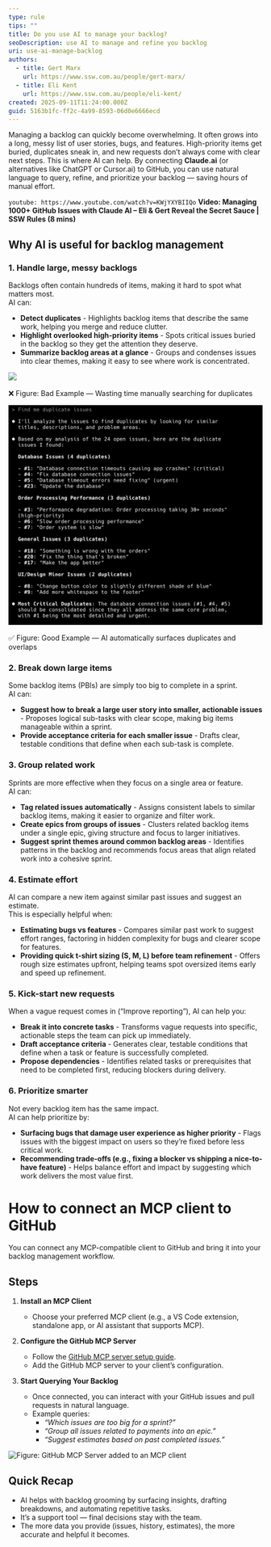 ```yaml
---
type: rule
tips: ""
title: Do you use AI to manage your backlog?
seoDescription: use AI to manage and refine you backlog
uri: use-ai-manage-backlog
authors:
  - title: Gert Marx
    url: https://www.ssw.com.au/people/gert-marx/
  - title: Eli Kent
    url: https://www.ssw.com.au/people/eli-kent/
created: 2025-09-11T11:24:00.000Z
guid: 5163b1fc-ff2c-4a99-8593-06d0e6666ecd
---
```

Managing a backlog can quickly become overwhelming. It often grows into a long, messy list of user stories, bugs, and features. High-priority items get buried, duplicates sneak in, and new requests don’t always come with clear next steps. This is where AI can help. By connecting **Claude.ai** (or alternatives like ChatGPT or Cursor.ai) to GitHub, you can use natural language to query, refine, and prioritize your backlog — saving hours of manual effort.

`youtube: https://www.youtube.com/watch?v=KWjYXYBIIQo`
**Video: Managing 1000+ GitHub Issues with Claude AI – Eli & Gert Reveal the Secret Sauce | SSW Rules (8 mins)**

## Why AI is useful for backlog management

### 1. Handle large, messy backlogs

Backlogs often contain hundreds of items, making it hard to spot what matters most.  
AI can:

* **Detect duplicates** - Highlights backlog items that describe the same work, helping you merge and reduce clutter.
* **Highlight overlooked high-priority items** - Spots critical issues buried in the backlog so they get the attention they deserve.
* **Summarize backlog areas at a glance** - Groups and condenses issues into clear themes, making it easy to see where work is concentrated.

![](Big-Backlog.gif)

❌ Figure: Bad Example — Wasting time manually searching for duplicates

![](Duplicates-GitHub.png)

✅ Figure: Good Example — AI automatically surfaces duplicates and overlaps  

### 2. Break down large items

Some backlog items (PBIs) are simply too big to complete in a sprint.  
AI can:

* **Suggest how to break a large user story into smaller, actionable issues** - Proposes logical sub-tasks with clear scope, making big items manageable within a sprint.
* **Provide acceptance criteria for each smaller issue** - Drafts clear, testable conditions that define when each sub-task is complete.  

### 3. Group related work

Sprints are more effective when they focus on a single area or feature.  
AI can:

* **Tag related issues automatically** - Assigns consistent labels to similar backlog items, making it easier to organize and filter work.
* **Create epics from groups of issues** - Clusters related backlog items under a single epic, giving structure and focus to larger initiatives.
* **Suggest sprint themes around common backlog areas** - Identifies patterns in the backlog and recommends focus areas that align related work into a cohesive sprint.  

### 4. Estimate effort

AI can compare a new item against similar past issues and suggest an estimate.  
This is especially helpful when:

* **Estimating bugs vs features** - Compares similar past work to suggest effort ranges, factoring in hidden complexity for bugs and clearer scope for features.  
* **Providing quick t-shirt sizing (S, M, L) before team refinement** - Offers rough size estimates upfront, helping teams spot oversized items early and speed up refinement.  

### 5. Kick-start new requests

When a vague request comes in (“Improve reporting”), AI can help you:  

* **Break it into concrete tasks** - Transforms vague requests into specific, actionable steps the team can pick up immediately.  
* **Draft acceptance criteria** - Generates clear, testable conditions that define when a task or feature is successfully completed.  
* **Propose dependencies** - Identifies related tasks or prerequisites that need to be completed first, reducing blockers during delivery.

### 6. Prioritize smarter

Not every backlog item has the same impact.  
AI can help prioritize by:  

* **Surfacing bugs that damage user experience as higher priority** - Flags issues with the biggest impact on users so they’re fixed before less critical work.  
* **Recommending trade-offs (e.g., fixing a blocker vs shipping a nice-to-have feature)** - Helps balance effort and impact by suggesting which work delivers the most value first.  

# How to connect an MCP client to GitHub  

You can connect any MCP-compatible client to GitHub and bring it into your backlog management workflow.  

## Steps  

1. **Install an MCP Client**  
   * Choose your preferred MCP client (e.g., a VS Code extension, standalone app, or AI assistant that supports MCP).  

2. **Configure the GitHub MCP Server**  
   * Follow the [GitHub MCP server setup guide](https://github.com/github/github-mcp-server).  
   * Add the GitHub MCP server to your client’s configuration.  

3. **Start Querying Your Backlog**  
   * Once connected, you can interact with your GitHub issues and pull requests in natural language.  
   * Example queries:  
     * *“Which issues are too big for a sprint?”*  
     * *“Group all issues related to payments into an epic.”*  
     * *“Suggest estimates based on past completed issues.”*  

![Figure: GitHub MCP Server added to an MCP client](MCP-Servers-Generic.png)  

## Quick Recap  

* AI helps with backlog grooming by surfacing insights, drafting breakdowns, and automating repetitive tasks.  
* It’s a support tool — final decisions stay with the team.  
* The more data you provide (issues, history, estimates), the more accurate and helpful it becomes.  
